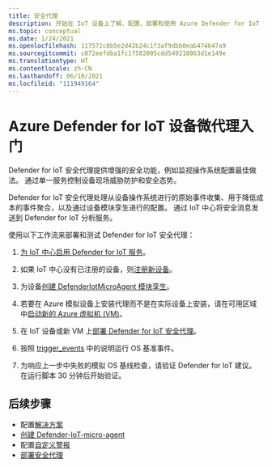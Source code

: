```yaml
---
title: 安全代理
description: 开始在 IoT 设备上了解、配置、部署和使用 Azure Defender for IoT 安全服务代理。
ms.topic: conceptual
ms.date: 1/24/2021
ms.openlocfilehash: 117572c8b5e2d42b24c1f3af9dbb0eab474647a9
ms.sourcegitcommit: c072eefdba1fc1f582005cdd549218863d1e149e
ms.translationtype: HT
ms.contentlocale: zh-CN
ms.lasthandoff: 06/10/2021
ms.locfileid: "111949164"
---
```

# <a name="get-started-with-azure-defender-for-iot-device-micro-agents"></a>Azure Defender for IoT 设备微代理入门

Defender for IoT 安全代理提供增强的安全功能，例如监视操作系统配置最佳做法。 通过单一服务控制设备现场威胁防护和安全态势。

Defender for IoT 安全代理处理从设备操作系统进行的原始事件收集、用于降低成本的事件聚合，以及通过设备模块孪生进行的配置。 通过 IoT 中心将安全消息发送到 Defender for IoT 分析服务。

使用以下工作流来部署和测试 Defender for IoT 安全代理：

1. [为 IoT 中心启用 Defender for IoT 服务](quickstart-onboard-iot-hub.md)。

1. 如果 IoT 中心没有已注册的设备，则[注册新设备](/previous-versions/azure/iot-accelerators/iot-accelerators-device-simulation-overview)。

1. 为设备[创建 DefenderIotMicroAgent 模块孪生](quickstart-create-micro-agent-module-twin.md)。

1. 若要在 Azure 模拟设备上安装代理而不是在实际设备上安装，请在可用区域中[启动新的 Azure 虚拟机 (VM)](../virtual-machines/linux/quick-create-portal.md)。

1. 在 IoT 设备或新 VM 上[部署 Defender for IoT 安全代理](how-to-deploy-linux-cs.md)。

1. 按照 [trigger_events](https://aka.ms/iot-security-github-trigger-events) 中的说明运行 OS 基准事件。

1. 为响应上一步中失败的模拟 OS 基线检查，请验证 Defender for IoT 建议。 在运行脚本 30 分钟后开始验证。

## <a name="next-steps"></a>后续步骤

- 配置[解决方案](quickstart-configure-your-solution.md)
- [创建 Defender-IoT-micro-agent](quickstart-create-security-twin.md)
- 配置[自定义警报](quickstart-create-custom-alerts.md)
- [部署安全代理](how-to-deploy-agent.md)